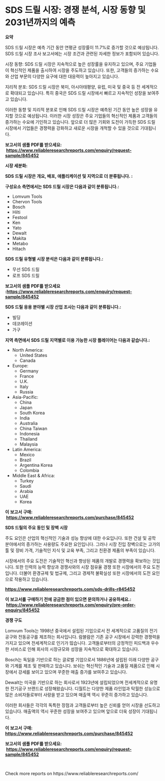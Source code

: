 <p><h1>SDS 드릴 시장: 경쟁 분석, 시장 동향 및 2031년까지의 예측</h1></p><p><strong>요약</strong></p>
<p><p>SDS 드릴 시장은 예측 기간 동안 연평균 성장률이 11.7%로 증가할 것으로 예상됩니다. SDS 드릴 시장 조사 보고서에는 시장 조건과 관련된 자세한 정보가 포함되어 있습니다.</p><p>시장 동향: SDS 드릴 시장은 지속적으로 높은 성장률을 유지하고 있으며, 주요 기업들이 혁신적인 제품을 출시하여 시장을 주도하고 있습니다. 또한, 고객들의 증가하는 수요와 산업 부문의 다양한 요구에 대한 대응력이 높아지고 있습니다.</p><p>지리적 분포: SDS 드릴 시장은 북미, 아시아태평양, 유럽, 미국 및 중국 등 전 세계적으로 확대되고 있습니다. 특히 중국은 SDS 드릴 시장에서 빠르고 지속적인 성장을 보여주고 있습니다.</p><p>이러한 동향 및 지리적 분포로 인해 SDS 드릴 시장은 예측된 기간 동안 높은 성장을 유지할 것으로 예상됩니다. 이러한 시장 성장은 주요 기업들의 혁신적인 제품과 고객들의 증가하는 수요에 기인하고 있습니다. 앞으로 더 많은 기회와 도전이 가득한 SDS 드릴 시장에서 기업들은 경쟁력을 강화하고 새로운 시장을 개척할 수 있을 것으로 기대됩니다.</p></p>
<p><strong>보고서의 샘플 PDF를 받으세요: &nbsp;<a href="https://www.reliableresearchreports.com/enquiry/request-sample/845452">https://www.reliableresearchreports.com/enquiry/request-sample/845452</a></strong></p>
<p><strong>시장 세분화:</strong></p>
<p><strong> SDS 드릴 시장은 개요, 배포, 애플리케이션 및 지역으로 더 분류됩니다. :</strong></p>
<p><strong>구성요소 측면에서는 SDS 드릴 시장은 다음과 같이 분류됩니다.:</strong></p>
<p><ul><li>Lomvum Tools</li><li>Chervon Tools</li><li>Bosch</li><li>Hilti</li><li>Festool</li><li>Ken</li><li>Yato</li><li>Dewalt</li><li>Makita</li><li>Metabo</li><li>Hitach</li></ul></p>
<p><strong> SDS 드릴 유형별 시장 분석은 다음과 같이 분류됩니다.:</strong></p>
<p><ul><li>무선 SDS 드릴</li><li>로프 SDS 드릴</li></ul></p>
<p><strong>보고서의 샘플 PDF를 받으세요 :<a href="https://www.reliableresearchreports.com/enquiry/request-sample/845452">https://www.reliableresearchreports.com/enquiry/request-sample/845452</a></strong></p>
<p><strong> SDS 드릴 응용 분야별 시장 산업 조사는 다음과 같이 분류됩니다.:</strong></p>
<p><ul><li>빌딩</li><li>데코레이션</li><li>가구</li></ul></p>
<p><strong>지역 측면에서 SDS 드릴 지역별로 이용 가능한 시장 플레이어는 다음과 같습니다.:</strong></p>
<p><ul>
    <li>
        North America:
        <ul>
            <li>United States</li>
            <li>Canada</li>
        </ul>
    </li>
    <li>
        Europe:
        <ul>
            <li>Germany</li>
            <li>France</li>
            <li>U.K.</li>
            <li>Italy</li>
            <li>Russia</li>
        </ul>
    </li>
    <li>
        Asia-Pacific:
        <ul>
            <li>China</li>
            <li>Japan</li>
            <li>South Korea</li>
            <li>India</li>
            <li>Australia</li>
            <li>China Taiwan</li>
            <li>Indonesia</li>
            <li>Thailand</li>
            <li>Malaysia</li>
        </ul>
    </li>
    <li>
        Latin America:
        <ul>
            <li>Mexico</li>
            <li>Brazil</li>
            <li>Argentina Korea</li>
            <li>Colombia</li>
        </ul>
    </li>
    <li>
        Middle East & Africa:
        <ul>
            <li>Turkey</li>
            <li>Saudi</li>
            <li>Arabia</li>
            <li>UAE</li>
            <li>Korea</li>
        </ul>
    </li>
    </ul></p>
<p><strong>이 보고서 구매: &nbsp;<a href="https://www.reliableresearchreports.com/purchase/845452">https://www.reliableresearchreports.com/purchase/845452</a></strong></p>
<p><strong>SDS 드릴의 주요 동인 및 장벽 시장</strong></p>
<p><p>주도 요인은 산업의 혁신적인 기술과 성능 향상에 대한 수요입니다. 또한 건설 및 공학 분야에서의 증가하는 사용량도 주요한 요인입니다. 그러나 시장 진입 장벽으로는 고가의 툴 및 장비 가격, 기술적인 지식 및 교육 부족, 그리고 친환경 제품의 부족이 있습니다.</p><p>시장에서의 주요 도전은 기술적인 혁신과 향상된 제품의 개발로 경쟁력을 확보하는 것입니다. 또한 인력의 능력 향상과 경쟁사와의 시장 점유율 경쟁 또한 시장에서의 주요 도전입니다. 더불어 환경규제 및 법규제, 그리고 경제적 불확실성 또한 시장에서의 도전 요인으로 작용하고 있습니다.</p></p>
<p><strong><a href="https://www.reliableresearchreports.com/sds-drills-r845452">https://www.reliableresearchreports.com/sds-drills-r845452</a></strong></p>
<p><strong>이 보고서를 구매하기 전에 궁금한 점이 있으면 문의하거나 공유하세요.: &nbsp;<a href="https://www.reliableresearchreports.com/enquiry/pre-order-enquiry/845452">https://www.reliableresearchreports.com/enquiry/pre-order-enquiry/845452</a></strong></p>
<p><strong>경쟁 구도</strong></p>
<p><p>Lomvum Tools는 1998년 중국에서 설립된 기업으로서 전 세계적으로 고품질의 전기공구와 전동공구를 제조하는 회사입니다. 람블람은 기존 공구 시장에서 강력한 경쟁력을 가지고 있으며 전세계적으로 인기가 많습니다. 고객들로부터의 긍정적인 피드백과 우수한 서비스로 인해 회사의 시장규모와 성장을 지속적으로 확대하고 있습니다.</p><p>Bosch는 독일을 기반으로 하는 글로벌 기업으로서 1886년에 설립된 이래 다양한 공구와 기계를 제조 및 판매하고 있습니다. 보쉬는 혁신적인 기술과 고품질 제품으로 인해 시장에서 강세를 보이고 있으며 꾸준한 매출 증가를 보여주고 있습니다.</p><p>Dewalt는 미국을 기반으로 하는 회사로서 1923년에 설립되었으며 전세계적으로 유명한 전기공구 브랜드로 성장해왔습니다. 디월트는 다양한 제품 라인업과 탁월한 성능으로 많은 소비자들로부터 사랑을 받고 있으며 매출액 역시 꾸준히 증가하고 있습니다.</p><p>이러한 회사들은 각각의 독특한 장점과 고객들로부터 높은 신뢰를 얻어 시장을 선도하고 있습니다. 매출액의 역시 꾸준한 성장을 보여주고 있으며 앞으로 더욱 성장이 기대됩니다.</p></p>
<p><strong>이 보고서 구매: &nbsp; <a href="https://www.reliableresearchreports.com/purchase/845452">https://www.reliableresearchreports.com/purchase/845452</a></strong></p>
<p><strong>보고서의 샘플 PDF를 받으세요: &nbsp;<a href="https://www.reliableresearchreports.com/enquiry/request-sample/845452">https://www.reliableresearchreports.com/enquiry/request-sample/845452</a></strong><strong></strong></p>
<p>&nbsp;</p>
<p>Check more reports on https://www.reliableresearchreports.com/</p>